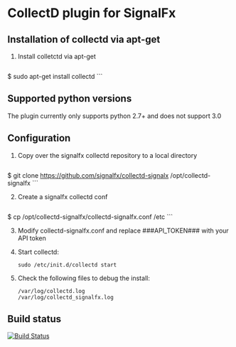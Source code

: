 CollectD plugin for SignalFx
==============================

Installation of collectd via apt-get
------------------------

1. Install colletctd via apt-get

    ```
$ sudo apt-get install collectd
    ```

Supported python versions
-------------------------

The plugin currently only supports python 2.7+ and does
not support 3.0

Configuration
-------------

1. Copy over the signalfx collectd repository to a local directory
    ```
$ git clone https://github.com/signalfx/collectd-signalx /opt/collectd-signalfx
    ```

2. Create a signalfx collectd conf 
    ```
$ cp /opt/collectd-signalfx/collectd-signalfx.conf /etc
    ```

3. Modify collectd-signalfx.conf and replace ###API_TOKEN### with your API token

4. Start collectd:
    ```
    sudo /etc/init.d/collectd start
    ```

5. Check the following files to debug the install:
   ```
   /var/log/collectd.log
   /var/log/collectd_signalfx.log
   ```

Build status
------------
[![Build Status](https://travis-ci.org/signalfx/collectd-signalfx.svg?branch=master)](https://travis-ci.org/signalfx/collectd-signalfx)
